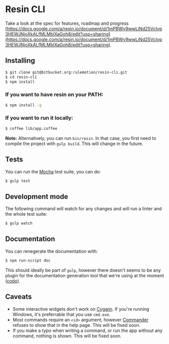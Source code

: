 # Resin CLI

Take a look at the spec for features, roadmap and progress [https://docs.google.com/a/resin.io/document/d/1mPBWy9wwLiNd25VcIvp3HEWJNjoXkALfMLMblXaGoh8/edit?usp=sharing](https://docs.google.com/a/resin.io/document/d/1mPBWy9wwLiNd25VcIvp3HEWJNjoXkALfMLMblXaGoh8/edit?usp=sharing).

## Installing

```sh
$ git clone git@bitbucket.org:rulemotion/resin-cli.git
$ cd resin-cli
$ npm install
```

### If you want to have resin on your PATH:

```sh
$ npm install -g
```

### If you want to run it locally:

```sh
$ coffee lib/app.coffee
```

**Note:** Alternatively, you can run `bin/resin`. In that case, you first need to compile the project with `gulp build`. This will change in the future.

## Tests

You can run the [Mocha](http://mochajs.org/) test suite, you can do:

```sh
$ gulp test
```

## Development mode

The following command will watch for any changes and will run a linter and the whole test suite:

```sh
$ gulp watch
```

## Documentation

You can renegerate the documentation with:

```sh
$ npm run-script doc
```

This should ideally be part of `gulp`, however there doesn't seems to be any plugin for the documentation generation tool that we're using at the moment ([codo](https://github.com/coffeedoc/codo)).

## Caveats

- Some interactive widgets don't work on [Cygwin](https://cygwin.com/). If you're running Windows, it's preferrable that you use `cmd.exe`.
- Most commands require an `<id>` argument, however [Commander](https://github.com/tj/commander.js) refuses to show that in the help page. This will be fixed soon.
- If you make a typo when writing a command, or run the app without any command, nothing is shown. This will be fixed soon.
